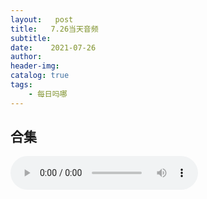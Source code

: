 ```yaml
---
layout:   post
title:   7.26当天音频
subtitle:  
date:    2021-07-26
author:   
header-img: 
catalog: true
tags:
    - 每日吗哪
---
```


## 合集

<p>
    <audio controls="">
    <source src="\music\合辑\21-07-26-合集7.26.mp3" type="audio/mpeg">7.26日合集
    </audio>
</p>

